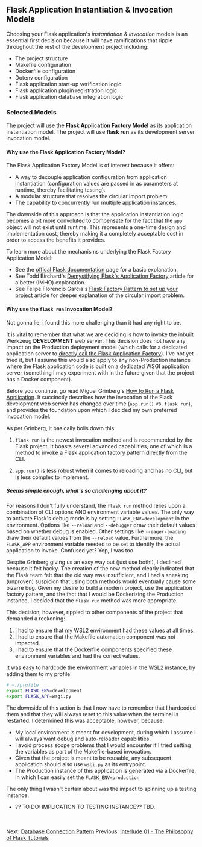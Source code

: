 ## Flask Application Instantiation & Invocation Models

Choosing your Flask application's _instantiation_ & _invocation_ models is an essential first decision because it will have ramifications that ripple throughout the rest of the development project including:

* The project structure
* Makefile configuration
* Dockerfile configuration
* Dotenv configuration
* Flask application start-up verification logic
* Flask application plugin registration logic
* Flask application database integration logic

### Selected Models
The project will use the **Flask Application Factory Model** as its application instantiation model.
The project will use **flask run** as its development server invocation model.


#### Why use the Flask Application Factory Model?
The Flask Application Factory Model is of interest because it offers:

* A way to decouple application configuration from application instantiation (configuration values are passed in as parameters at runtime, thereby facilitating testing).
* A modular structure that resolves the circular import problem
* The capability to concurrently run multiple application instances.

The downside of this approach is that the application instantiation logic becomes a bit more convoluted to compensate for the fact that the `app` object will not exist until runtime. This represents a one-time design and implementation cost, thereby making it a completely acceptable cost in order to access the benefits it provides.

To learn more about the mechanisms underlying the Flask Factory Application Model:
* See the [offical Flask documentation](https://flask.palletsprojects.com/en/1.1.x/patterns/appfactories/) page for a basic explanation.
* See Todd Birchard's [Demystifying Flask's Application Factory](https://hackersandslackers.com/flask-application-factory/) article for a better (IMHO) explanation.
* See Felipe Florencio Garcia's [Flask Factory Pattern to set up your project](https://itnext.io/flask-factory-pattern-to-setup-your-project-8fe7d6b23247) article for deeper explanation of the circular import problem.


#### Why use the `flask run` Invocation Model?
Not gonna lie, i found this more challenging than it had any right to be. 

It is vital to remember that what we are deciding is how to invoke the inbuilt Werkzeug **DEVELOPMENT** web server. This decision does not have any impact on the Production deployment model (which calls for a dedicated application server to [directly call the Flask Application Factory](https://flask.palletsprojects.com/en/1.1.x/tutorial/deploy/)). I've not yet tried it, but I assume this would also apply to any non-Production instance where the Flask application code is built on a dedicated WSGI application server (something I may experiment with in the future given that the project has a Docker component).

Before you continue, go read Miguel Grinberg's [How to Run a Flask Application](https://www.twilio.com/blog/how-run-flask-application). It succinctly describes how the invocation of the Flask development web server has changed over time (`app.run()` vs. `flask run`), and provides the foundation upon which I decided my own preferred invocation model. 

As per Grinberg, it basically boils down this:

1. `flask run` is the newest invocation method and is recommended by the Flask project. It boasts several advanced capabilities, one of which is a method to invoke a Flask application factory pattern directly from the CLI.

1. `app.run()` is less robust when it comes to reloading and has no CLI, but is less complex to implement.

##### Seems simple enough, what's so challenging about it?
For reasons I don't fully understand, the `flask run` method relies upon a combination of CLI options AND environment variable values. The only way to activate Flask's debug mode is by setting `FLASK_ENV=development` in the environment. Options like `--reload` and `--debugger` draw their default values based on whether debug is enabled. Other settings like `--eager-loading` draw their default values from the `--reload` value. Furthermore, the `FLASK_APP` environment variable needed to be set to identify the actual application to invoke. Confused yet? Yep, I was too.

Despite Grinberg giving us an easy way out (just use both!), I declined because it felt hacky. The creation of the new method clearly indicated that the Flask team felt that the old way was insufficient, and I had a sneaking (unproven) suspicion that using both methods would eventually cause some bizarre bug. Given my desire to build a modern project, use the application factory pattern, and the fact that I would be Dockerizing the Production instance, I decided that the `flask run` method was more appropriate.

This decision, however, rippled to other components of the project that demanded a reckoning:
1. I had to ensure that my WSL2 environment had these values at all times.
1. I had to ensure that the Makefile automation component was not impacted.
1. I had to ensure that the Dockerfile components specified these environment variables and had the correct values.

It was easy to hardcode the environment variables in the WSL2 instance, by adding them to my profile:
```bash
# ~./profile
export FLASK_ENV=development
export FLASK_APP=wsgi.py
```

The downside of this action is that I now have to remember that I hardcoded them and that they will always reset to this value when the terminal is restarted. I determined this was acceptable, however, because: 

* My local environment is meant for development, during which I assume I will always want debug and auto-reloader capabilities. 
* I avoid process scope problems that I would encounter if I tried setting the variables as part of the Makefile-based invocation.
* Given that the project is meant to be reusable, any subsequent application should also use `wsgi.py` as its entrypoint.
* The Production instance of this application is generated via a Dockerfile, in which I can easily set the `FLASK_ENV=production`

The only thing I wasn't certain about was the impact to spinning up a testing instance.
* ?? TO DO: IMPLICATION TO TESTING INSTANCE?? TBD. 

 
<br><br>
Next: [Database Connection Pattern](./08-database-connection.md)
Previous: [Interlude 01 - The Philosophy of Flask Tutorials](./06-interlude-01-philosophy-of-flask-application-architecture.md)
